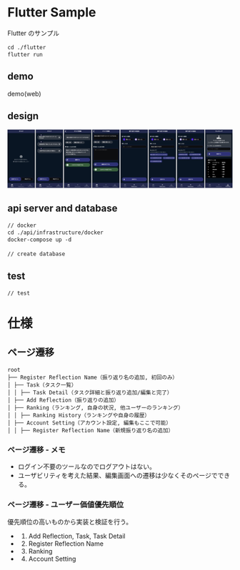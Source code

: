 # Flutter Sample

Flutter のサンプル

```
cd ./flutter
flutter run
```

## demo

demo(web)

## design

![デザイン](https://github.com/bokotomo/flutter-sample/blob/main/docs/images/gamerreflection_design_img_thumb.jpg?raw=true)

## api server and database

```
// docker
cd ./api/infrastructure/docker
docker-compose up -d

// create database
```

## test

```
// test
```

# 仕様

## ページ遷移

```
root
├── Register Reflection Name（振り返り名の追加, 初回のみ）
│ ├── Task（タスク一覧）
│ │ ├── Task Detail（タスク詳細と振り返り追加/編集と完了）
│ ├── Add Reflection（振り返りの追加）
│ ├── Ranking（ランキング, 自身の状況, 他ユーザーのランキング）
│ │ ├── Ranking History（ランキングや自身の履歴）
│ ├── Account Setting（アカウント設定, 編集もここで可能）
│ │ ├── Register Reflection Name（新規振り返り名の追加）
```

### ページ遷移 - メモ

- ログイン不要のツールなのでログアウトはない。
- ユーザビリティを考えた結果、編集画面への遷移は少なくそのページでできる。

### ページ遷移 - ユーザー価値優先順位

優先順位の高いものから実装と検証を行う。

- 1. Add Reflection, Task, Task Detail
- 2. Register Reflection Name
- 3. Ranking
- 4. Account Setting
